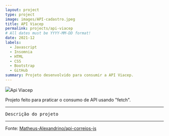 ```yaml
---
layout: project
type: project
image: images/API-cadastro.jpeg
title: API Viacep
permalink: projects/api-viacep
# All dates must be YYYY-MM-DD format!
date: 2021-12
labels:
  - Javascript
  - Insomnia
  - HTML
  - CSS
  - Bootstrap
  - GitHub
summary: Projeto desenvolvido para consumir a API Viacep.
---
```


<img class="ui image" src="{{ site.baseurl }}/images/API-cadastro.jpeg">Api Viacep

Projeto feito para praticar o consumo de API usando "fetch".

<hr>

<pre>
Descrição do projeto
</pre>

<hr>

Fonte: <a href="https://matheus-alexandrino.github.io/api-correios-js/"><i class="large github icon "></i>Matheus-Alexandrino/api-correios-js</a>

